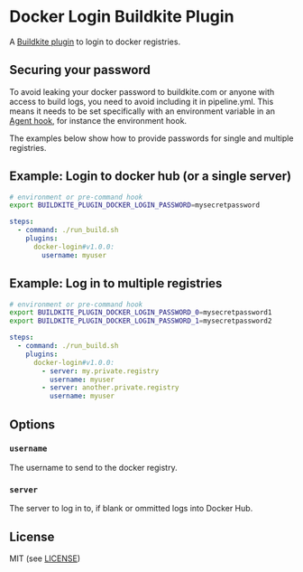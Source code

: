 # Docker Login Buildkite Plugin

A [Buildkite plugin](https://buildkite.com/docs/agent/v3/plugins) to login to docker registries.

## Securing your password

To avoid leaking your docker password to buildkite.com or anyone with access to build logs, you need to avoid including it in pipeline.yml. This means it needs to be set specifically with an environment variable in an [Agent hook](https://buildkite.com/docs/agent/hooks), for instance the environment hook.

The examples below show how to provide passwords for single and multiple registries.

## Example: Login to docker hub (or a single server)

```bash
# environment or pre-command hook
export BUILDKITE_PLUGIN_DOCKER_LOGIN_PASSWORD=mysecretpassword
```

```yml
steps:
  - command: ./run_build.sh
    plugins:
      docker-login#v1.0.0:
        username: myuser
```

## Example: Log in to multiple registries

```bash
# environment or pre-command hook
export BUILDKITE_PLUGIN_DOCKER_LOGIN_PASSWORD_0=mysecretpassword1
export BUILDKITE_PLUGIN_DOCKER_LOGIN_PASSWORD_1=mysecretpassword2
```

```yml
steps:
  - command: ./run_build.sh
    plugins:
      docker-login#v1.0.0:
        - server: my.private.registry
          username: myuser
        - server: another.private.registry
          username: myuser
```

## Options

### `username`

The username to send to the docker registry.

### `server`

The server to log in to, if blank or ommitted logs into Docker Hub.


## License

MIT (see [LICENSE](LICENSE))
